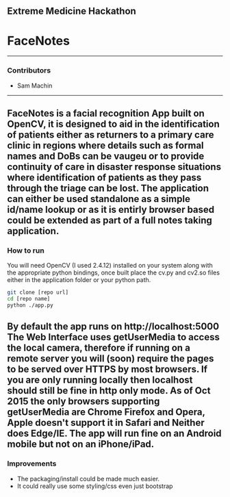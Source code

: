 ## Extreme Medicine Hackathon
# FaceNotes
 
---
 
### Contributors
 
* Sam Machin
 
---
 
FaceNotes is a facial recognition App built on OpenCV, it is designed to aid in the identification of patients either as returners to a primary care clinic in regions where details such as formal names and DoBs can be vaugeu or to provide continuity of care in disaster response situations where identification of patients as they pass through the triage can be lost.
The application can either be used standalone as a simple id/name lookup or as it is entirly browser based could be extended as part of a full notes taking application.
---
 
### How to run
 
You will need OpenCV (I used 2.4.12) installed on your system along with the appropriate python bindings, once built place the cv.py and cv2.so files either in the application folder or your python path.

```sh
git clone [repo url]
cd [repo name]
python ./app.py
```

By default the app runs on http://localhost:5000
The Web Interface uses getUserMedia to access the local camera, therefore if running on a remote server you will (soon) require the pages to be served over HTTPS by most browsers. If you are only running locally then localhost should still be fine in http only mode.
As of Oct 2015 the only browsers supporting getUserMedia are Chrome Firefox and Opera, Apple doesn't support it in Safari and Neither does Edge/IE. The app will run fine on an Android mobile but not on an iPhone/iPad.
---
 
### Improvements
 
* The packaging/install could be made much easier.
* It could really use some styling/css even just bootstrap
